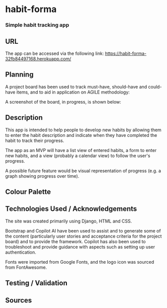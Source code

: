 # habit-forma

### Simple habit tracking app

## URL

The app can be accessed via the following link: https://habit-forma-32fb84497168.herokuapp.com/

## Planning

A project board has been used to track must-have, should-have and could-have items, and to aid in application on AGILE methodology:

A screenshot of the board, in progress, is shown below:



## Description

This app is intended to help people to develop new habits by allowing them to enter the habit description and indicate when they have completed the habit to track their progress. 

The app as an MVP will have a list view of entered habits, a form to enter new habits, and a view (probably a calendar view) to follow the user's progress.

A possible future feature would be visual representation of progress (e.g. a graph showing progress over time).

## Colour Palette



## Technologies Used / Acknowledgements

The site was created primarily using Django, HTML and CSS. 

Bootstrap and Copilot AI have been used to assist and to generate some of the content (particularly user stories and acceptance criteria for the project board) and to provide the framework. Copilot has also been used to troubleshoot and provide guidance with aspects such as setting up user authentication.

Fonts were imported from Google Fonts, and the logo icon was sourced from FontAwesome.

## Testing / Validation



## Sources



